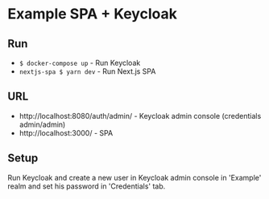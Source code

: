 # Example SPA + Keycloak

## Run

* `$ docker-compose up` - Run Keycloak
* `nextjs-spa $ yarn dev` - Run Next.js SPA

## URL

* http://localhost:8080/auth/admin/ - Keycloak admin console (credentials admin/admin)
* http://localhost:3000/ - SPA

## Setup

Run Keycloak and create a new user in Keycloak admin console in 'Example' realm and set his password in 'Credentials' tab.
